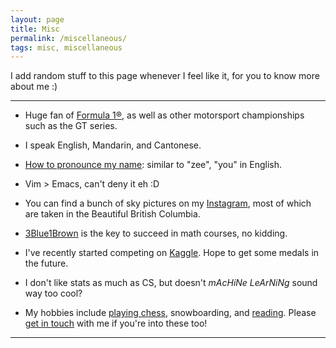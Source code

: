 ```yaml
---
layout: page
title: Misc
permalink: /miscellaneous/
tags: misc, miscellaneous
---
```


<style>
    ul {
      margin-bottom: 0;
    }
</style>

I add random stuff to this page whenever I feel like it, for you to know more about me :)

---

- Huge fan of [Formula 1®](https://www.youtube.com/user/Formula1), as well as other motorsport championships such as the GT series.

- I speak English, Mandarin, and Cantonese.

- [How to pronounce my name](https://www.name-coach.com/ziyue-yang-6de7fde3-3026-4cd1-acfa-5b7c30cc036e?share_trigger=true): similar to "zee", "you" in English.

- Vim > Emacs, can't deny it eh :D

- You can find a bunch of sky pictures on my [Instagram](https://instagram.com/zyang215), most of which are taken in the Beautiful British Columbia.

- [3Blue1Brown](https://www.youtube.com/channel/UCYO_jab_esuFRV4b17AJtAw) is the key to succeed in math courses, no kidding.

- I've recently started competing on [Kaggle](https://www.kaggle.com/yangzi33). Hope to get some medals in the future.

- I don't like stats as much as CS, but doesn't *mAcHiNe LeArNiNg* sound way too cool?

- My hobbies include [playing chess](https://www.chess.com/member/yangzi33), snowboarding, and [reading](https://goodreads.com/yangzi33). Please [get in touch](ziyue.yang@mail.utoronto.ca) with me if you're into these too!

---